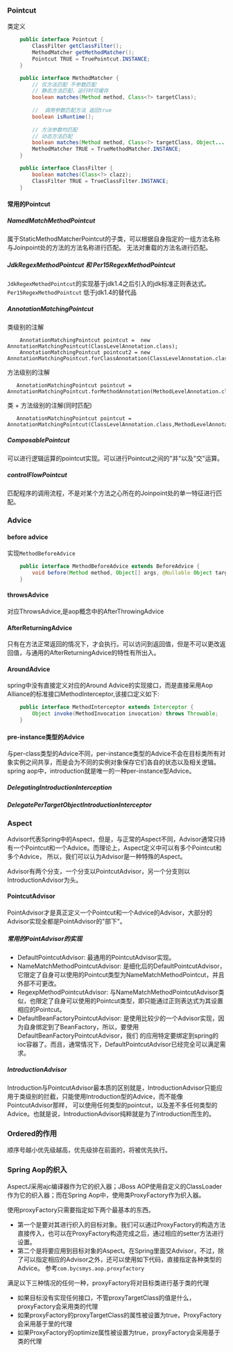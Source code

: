 ### Pointcut
类定义
```java
    public interface Pointcut {
    	ClassFilter getClassFilter();
    	MethodMatcher getMethodMatcher();
    	Pointcut TRUE = TruePointcut.INSTANCE;
    }

    public interface MethodMatcher {
    	// 仅方法匹配 不参数匹配
        // 静态方法匹配，运行时可缓存
    	boolean matches(Method method, Class<?> targetClass);
    	
        //  调用参数匹配方法 返回true
    	boolean isRuntime();
    
        // 方法参数均匹配
        // 动态方法匹配
    	boolean matches(Method method, Class<?> targetClass, Object... args);
    	MethodMatcher TRUE = TrueMethodMatcher.INSTANCE;
    }

    public interface ClassFilter {
    	boolean matches(Class<?> clazz);
    	ClassFilter TRUE = TrueClassFilter.INSTANCE;
    }
```

#### 常用的Pointcut
##### NamedMatchMethodPointcut
属于StaticMethodMatcherPointcut的子类，可以根据自身指定的一组方法名称与Joinpoint处的方法的方法名称进行匹配。
无法对重载的方法名进行匹配。
##### JdkRegexMethodPointcut 和 Per15RegexMethodPointcut
`JdkRegexMethodPointcut`的实现基于jdk1.4之后引入的jdk标准正则表达式。
`Per15RegexMethodPointcut` 低于jdk1.4的替代品
##### AnnotationMatchingPointcut
类级别的注解
```
    AnnotationMatchingPointcut pointcut =  new AnnotationMatchingPointcut(ClassLevelAnnotation.class);
    AnnotationMatchingPointcut pointcut2 = new AnnotationMatchingPointcut.forClassAnnotation(ClassLevelAnnotation.class)
```
方法级别的注解
```
   AnnotationMatchingPointcut pointcut = AnnotationMatchingPointcut.forMethodAnnotation(MethodLevelAnnotation.class); 
```
类 + 方法级别的注解(同时匹配)
```
   AnnotationMatchingPointcut pointcut = AnnotationMatchingPointcut(ClassLevelAnnotation.class,MethodLevelAnnotation.class);
```
##### ComposablePointcut
可以进行逻辑运算的pointcut实现。可以进行Pointcut之间的"并"以及"交"运算。
##### controlFlowPointcut
匹配程序的调用流程，不是对某个方法之心所在的Joinpoint处的单一特征进行匹配。

### Advice
#### before advice
实现`MethodBeforeAdvice` 
```java
    public interface MethodBeforeAdvice extends BeforeAdvice {
    	void before(Method method, Object[] args, @Nullable Object target) throws Throwable;
    }
```
#### throwsAdvice 
对应ThrowsAdvice,是aop概念中的AfterThrowingAdvice

#### AfterReturningAdvice
只有在方法正常返回的情况下，才会执行。可以访问到返回值，但是不可以更改返回值，与通用的AfterReturningAdvice的特性有所出入。

#### AroundAdvice
spring中没有直接定义对应的Around Advice的实现接口，而是直接采用Aop Alliance的标准接口MethodInterceptor,该接口定义如下:
```java
    public interface MethodInterceptor extends Interceptor {
        Object invoke(MethodInvocation invocation) throws Throwable;
    }
```
#### pre-instance类型的Advice
与per-class类型的Advice不同，per-instance类型的Advice不会在目标类所有对象实例之间共享，而是会为不同的实例对象保存它们各自的状态以及相关逻辑。
spring aop中，introduction就是唯一的一种per-instance型Advice。

##### DelegatingIntroductionInterception

##### DelegatePerTargetObjectIntroductionInterceptor


### Aspect
Advisor代表Spring中的Aspect，但是，与正常的Aspect不同，Advisor通常只持有一个Pointcut和一个Advice。而理论上，Aspect定义中可以有多个Pointcut和多个Advice，
所以，我们可以认为Advisor是一种特殊的Aspect。

Advisor有两个分支，一个分支以PointcutAdvisor，另一个分支则以IntroductionAdvisor为头。

#### PointcutAdvisor
PointAdvisor才是真正定义一个Pointcut和一个Advice的Advisor，大部分的Advisor实现全都是PointAdvisor的"部下"。

##### 常用的PointAdvisor的实现
+ DefaultPointcutAdvisor: 最通用的PointcutAdvisor实现。
+ NameMatchMethodPointcutAdvisor: 是细化后的DefaultPointcutAdvisor，它限定了自身可以使用的Pointcut类型为NameMatchMethodPointcut，并且外部不可更改。
+ RegexpMethodPointcutAdvisor: 与NameMatchMethodPointcutAdvisor类似，也限定了自身可以使用的Pointcut类型，即只能通过正则表达式为其设置相应的Pointcut。
+ DefaultBeanFactoryPointcutAdvisor: 是使用比较少的一个Advisor实现，因为自身绑定到了BeanFactory，所以，要使用DefaultBeanFactoryPointcutAdvisor，我们
的应用特定要绑定到spring的ioc容器了。而且，通常情况下，DefaultPointcutAdvisor已经完全可以满足需求。

##### IntroductionAdvisor
Introduction与PointcutAdvisor最本质的区别就是，IntroductionAdvisor只能应用于类级别的拦截，只能使用Introduction型的Advice，而不能像PointcutAdvisor那样，
可以使用任何类型的pointcut，以及差不多任何类型的Advice。也就是说，IntroductionAdvisor纯粹就是为了introduction而生的。

### Ordered的作用
顺序号越小优先级越高，优先级排在前面的，将被优先执行。

### Spring Aop的织入
AspectJ采用ajc编译器作为它的织入器；JBoss AOP使用自定义的ClassLoader作为它的织入器；而在Spring Aop中，使用类ProxyFactory作为织入器。

使用proxyFactory只需要指定如下两个最基本的东西。
+ 第一个是要对其进行织入的目标对象。我们可以通过ProxyFactory的构造方法直接传入，也可以在ProxyFactory构造完成之后，通过相应的setter方法进行设置。
+ 第二个是将要应用到目标对象的Aspect。在Spring里面交Advisor，不过，除了可以指定相应的Advisor之外，还可以使用如下代码，直接指定各种类型的Advice。
参考`com.bycsmys.aop.proxyfactory`

满足以下三种情况的任何一种，proxyFactory将对目标类进行基于类的代理
+ 如果目标没有实现任何接口，不管proxyTargetClass的值是什么，proxyFactory会采用类的代理
+ 如果proxyFactory的proxyTargetClass的属性被设置为true，ProxyFactory会采用基于里的代理
+ 如果ProxyFactory的optimize属性被设置为true，proxyFactory会采用基于类的代理









